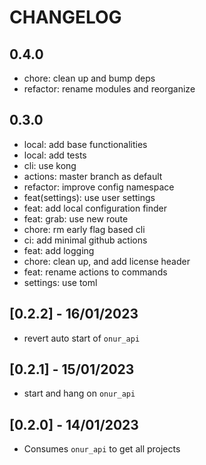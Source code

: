 <!--
Onur is free software: you can redistribute it and/or modify
it under the terms of the GNU General Public License as published by
the Free Software Foundation, either version 3 of the License, or
(at your option) any later version.

Onur is distributed in the hope that it will be useful,
but WITHOUT ANY WARRANTY; without even the implied warranty of
MERCHANTABILITY or FITNESS FOR A PARTICULAR PURPOSE.  See the
GNU General Public License for more details.

You should have received a copy of the GNU General Public License
along with Onur. If not, see <https://www.gnu.org/licenses/>.
-->

# CHANGELOG

## 0.4.0

- chore: clean up and bump deps
- refactor: rename modules and reorganize

## 0.3.0

- local: add base functionalities
- local: add tests
- cli: use kong
- actions: master branch as default
- refactor: improve config namespace
- feat(settings): use user settings
- feat: add local configuration finder
- feat: grab: use new route
- chore: rm early flag based cli
- ci: add minimal github actions
- feat: add logging
- chore: clean up, and add license header
- feat: rename actions to commands
- settings: use toml

## [0.2.2] - 16/01/2023

- revert auto start of `onur_api`

## [0.2.1] - 15/01/2023

- start and hang on `onur_api`

## [0.2.0] - 14/01/2023

- Consumes `onur_api` to get all projects
